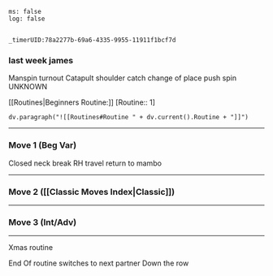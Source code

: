 
```timer
ms: false
log: false


_timerUID:78a2277b-69a6-4335-9955-11911f1bcf7d
```

### last week james
Manspin turnout
Catapult shoulder catch change of place push spin
UNKNOWN

[[Routines|Beginners Routine:]] [Routine:: 1]
```dataviewjs
dv.paragraph("![[Routines#Routine " + dv.current().Routine + "]]")

```



---
### Move 1 (Beg Var)
Closed neck break 
RH travel return to mambo


---
### Move 2 ([[Classic Moves Index|Classic]])


---
### Move 3 (Int/Adv)

---

Xmas routine

End Of routine switches to next partner
Down the row


